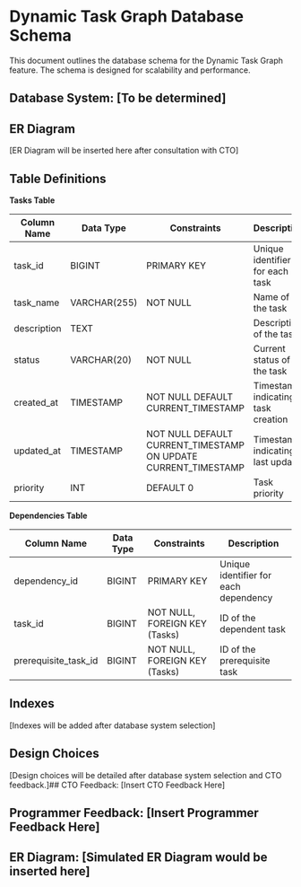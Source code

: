# Dynamic Task Graph Database Schema

This document outlines the database schema for the Dynamic Task Graph feature.  The schema is designed for scalability and performance.

## Database System: [To be determined]

## ER Diagram

[ER Diagram will be inserted here after consultation with CTO]

## Table Definitions

**Tasks Table**

| Column Name | Data Type | Constraints | Description |
|---|---|---|---| 
| task_id | BIGINT | PRIMARY KEY | Unique identifier for each task |
| task_name | VARCHAR(255) | NOT NULL | Name of the task |
| description | TEXT |  | Description of the task |
| status | VARCHAR(20) | NOT NULL | Current status of the task |
| created_at | TIMESTAMP | NOT NULL DEFAULT CURRENT_TIMESTAMP | Timestamp indicating task creation |
| updated_at | TIMESTAMP | NOT NULL DEFAULT CURRENT_TIMESTAMP ON UPDATE CURRENT_TIMESTAMP | Timestamp indicating last update |
| priority | INT | DEFAULT 0 | Task priority |

**Dependencies Table**

| Column Name | Data Type | Constraints | Description |
|---|---|---|---| 
| dependency_id | BIGINT | PRIMARY KEY | Unique identifier for each dependency |
| task_id | BIGINT | NOT NULL, FOREIGN KEY (Tasks) | ID of the dependent task |
| prerequisite_task_id | BIGINT | NOT NULL, FOREIGN KEY (Tasks) | ID of the prerequisite task |

## Indexes

[Indexes will be added after database system selection]

## Design Choices

[Design choices will be detailed after database system selection and CTO feedback.]## CTO Feedback: [Insert CTO Feedback Here]
## Programmer Feedback: [Insert Programmer Feedback Here]
## ER Diagram: [Simulated ER Diagram would be inserted here]